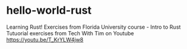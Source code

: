 # hello-world-rust
Learning Rust!
Exercises from Florida University course - Intro to Rust
Tutuorial exercises from Tech With Tim on Youtube https://youtu.be/T_KrYLW4jw8
